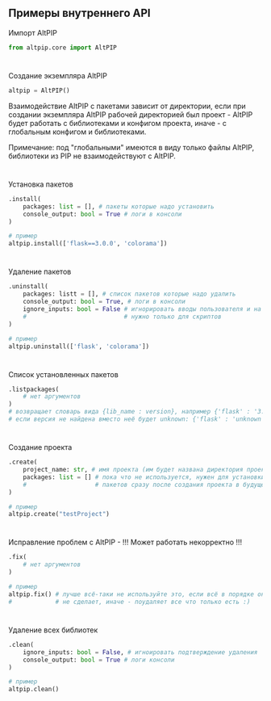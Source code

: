 
## Примеры внутреннего API

Импорт AltPIP
```python
from altpip.core import AltPIP
```
#
Создание экземпляра AltPIP
```python
altpip = AltPIP()
```
Взаимодействие AltPIP с пакетами зависит от директории, если при создании экземпляра AltPIP рабочей директорией был проект - AltPIP будет работать с библиотеками и конфигом проекта, иначе - с глобальным конфигом и библиотеками. 

Примечание: под "глобальными" имеются в виду только файлы AltPIP, библиотеки из PIP не взаимодействуют с AltPIP.
#
Установка пакетов
```python
.install(
    packages: list = [], # пакеты которые надо установить
    console_output: bool = True # логи в консоли
)

# пример
altpip.install(['flask==3.0.0', 'colorama'])
```
#
Удаление пакетов
```python
.uninstall(
    packages: listt = [], # список пакетов которые надо удалить
    console_output: bool = True, # логи в консоли
    ignore_inputs: bool = False # игнорировать вводы пользователя и на все отвечать "y"
    #                           # нужно только для скриптов
)

# пример
altpip.uninstall(['flask', 'colorama'])
```
#
Список установленных пакетов
```python
.listpackages(
    # нет аргументов
)
# возвращает словарь вида {lib_name : version}, например {'flask' : '3.0.0'}
# если версия не найдена вместо неё будет unknown: {'flask' : 'unknown'}
```
#
Создание проекта
```python
.create(
    project_name: str, # имя проекта (им будет названа директория проекта)
    packages: list = [] # пока что не используется, нужен для установки
    #                   # пакетов сразу после создания проекта в будущем
)

# пример
altpip.create("testProject")
```
#
Исправление проблем с AltPIP - !!! Может работать некорректно !!!
```python
.fix(
    # нет аргументов
)

# пример
altpip.fix() # лучше всё-таки не используйте это, если всё в порядке оно ничего
#            # не сделает, иначе - поудаляет все что только есть :)
```
#
Удаление всех библиотек
```python
.clean(
    ignore_inputs: bool = False, # игноировать подтверждение удаления
    console_output: bool = True # логи консоли
)

# пример
altpip.clean()
```
